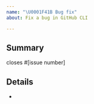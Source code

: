```yaml
---
name: "\U0001F41B Bug fix"
about: Fix a bug in GitHub CLI

---
```


<!--
Please make sure you read our contributing guidelines at
https://github.com/cli/cli/blob/master/.github/CONTRIBUTING.md
before opening opening a pull request. Thanks!
-->

## Summary

closes #[issue number]

## Details

-
